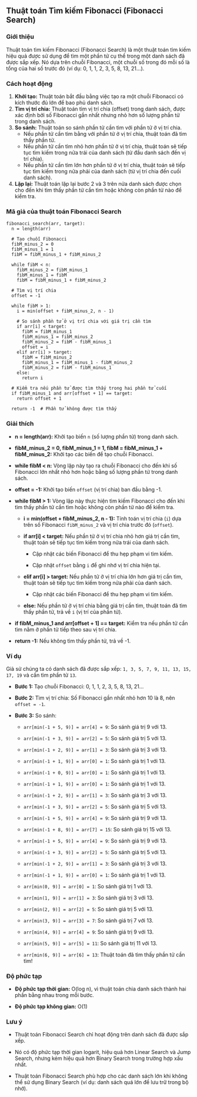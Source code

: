 ## Thuật toán Tìm kiếm Fibonacci (Fibonacci Search)

### Giới thiệu

Thuật toán tìm kiếm Fibonacci (Fibonacci Search) là một thuật toán tìm kiếm hiệu quả được sử dụng để tìm một phần tử cụ thể trong một danh sách đã được sắp xếp. Nó dựa trên chuỗi Fibonacci, một chuỗi số trong đó mỗi số là tổng của hai số trước đó (ví dụ: 0, 1, 1, 2, 3, 5, 8, 13, 21...).

### Cách hoạt động

1. **Khởi tạo:** Thuật toán bắt đầu bằng việc tạo ra một chuỗi Fibonacci có kích thước đủ lớn để bao phủ danh sách.
2. **Tìm vị trí chia:** Thuật toán tìm vị trí chia (offset) trong danh sách, được xác định bởi số Fibonacci gần nhất nhưng nhỏ hơn số lượng phần tử trong danh sách.
3. **So sánh:** Thuật toán so sánh phần tử cần tìm với phần tử ở vị trí chia.
   - Nếu phần tử cần tìm bằng với phần tử ở vị trí chia, thuật toán đã tìm thấy phần tử.
   - Nếu phần tử cần tìm nhỏ hơn phần tử ở vị trí chia, thuật toán sẽ tiếp tục tìm kiếm trong nửa trái của danh sách (từ đầu danh sách đến vị trí chia).
   - Nếu phần tử cần tìm lớn hơn phần tử ở vị trí chia, thuật toán sẽ tiếp tục tìm kiếm trong nửa phải của danh sách (từ vị trí chia đến cuối danh sách).
4. **Lặp lại:** Thuật toán lặp lại bước 2 và 3 trên nửa danh sách được chọn cho đến khi tìm thấy phần tử cần tìm hoặc không còn phần tử nào để kiểm tra.

### Mã giả của thuật toán Fibonacci Search

```
fibonacci_search(arr, target):
  n = length(arr)

  # Tạo chuỗi Fibonacci
  fibM_minus_2 = 0
  fibM_minus_1 = 1
  fibM = fibM_minus_1 + fibM_minus_2

  while fibM < n:
    fibM_minus_2 = fibM_minus_1
    fibM_minus_1 = fibM
    fibM = fibM_minus_1 + fibM_minus_2

  # Tìm vị trí chia
  offset = -1

  while fibM > 1:
    i = min(offset + fibM_minus_2, n - 1)

    # So sánh phần tử ở vị trí chia với giá trị cần tìm
    if arr[i] < target:
      fibM = fibM_minus_1
      fibM_minus_1 = fibM_minus_2
      fibM_minus_2 = fibM - fibM_minus_1
      offset = i
    elif arr[i] > target:
      fibM = fibM_minus_2
      fibM_minus_1 = fibM_minus_1 - fibM_minus_2
      fibM_minus_2 = fibM - fibM_minus_1
    else:
      return i

  # Kiểm tra nếu phần tử được tìm thấy trong hai phần tử cuối
  if fibM_minus_1 and arr[offset + 1] == target:
    return offset + 1

  return -1  # Phần tử không được tìm thấy
```

### Giải thích

- **n = length(arr):** Khởi tạo biến `n` (số lượng phần tử) trong danh sách.

- **fibM_minus_2 = 0, fibM_minus_1 = 1, fibM = fibM_minus_1 + fibM_minus_2:** Khởi tạo các biến để tạo chuỗi Fibonacci.

- **while fibM < n:** Vòng lặp này tạo ra chuỗi Fibonacci cho đến khi số Fibonacci lớn nhất nhỏ hơn hoặc bằng số lượng phần tử trong danh sách.

- **offset = -1:** Khởi tạo biến `offset` (vị trí chia) ban đầu bằng -1.

- **while fibM > 1:** Vòng lặp này thực hiện tìm kiếm Fibonacci cho đến khi tìm thấy phần tử cần tìm hoặc không còn phần tử nào để kiểm tra.

  - **i = min(offset + fibM_minus_2, n - 1):** Tính toán vị trí chia (`i`) dựa trên số Fibonacci `fibM_minus_2` và vị trí chia trước đó (`offset`).

  - **if arr[i] < target:** Nếu phần tử ở vị trí chia nhỏ hơn giá trị cần tìm, thuật toán sẽ tiếp tục tìm kiếm trong nửa trái của danh sách.

    - Cập nhật các biến Fibonacci để thu hẹp phạm vi tìm kiếm.

    - Cập nhật `offset` bằng `i` để ghi nhớ vị trí chia hiện tại.

  - **elif arr[i] > target:** Nếu phần tử ở vị trí chia lớn hơn giá trị cần tìm, thuật toán sẽ tiếp tục tìm kiếm trong nửa phải của danh sách.

    - Cập nhật các biến Fibonacci để thu hẹp phạm vi tìm kiếm.

  - **else:** Nếu phần tử ở vị trí chia bằng giá trị cần tìm, thuật toán đã tìm thấy phần tử, trả về `i` (vị trí của phần tử).

- **if fibM_minus_1 and arr[offset + 1] == target:** Kiểm tra nếu phần tử cần tìm nằm ở phần tử tiếp theo sau vị trí chia.

- **return -1:** Nếu không tìm thấy phần tử, trả về -1.

### Ví dụ

Giả sử chúng ta có danh sách đã được sắp xếp: `1, 3, 5, 7, 9, 11, 13, 15, 17, 19` và cần tìm phần tử `13`.

- **Bước 1:** Tạo chuỗi Fibonacci: 0, 1, 1, 2, 3, 5, 8, 13, 21...

- **Bước 2:** Tìm vị trí chia: Số Fibonacci gần nhất nhỏ hơn 10 là 8, nên `offset = -1`.

- **Bước 3:** So sánh:

  - `arr[min(-1 + 5, 9)] = arr[4] = 9`: So sánh giá trị 9 với 13.

  - `arr[min(-1 + 3, 9)] = arr[2] = 5`: So sánh giá trị 5 với 13.

  - `arr[min(-1 + 2, 9)] = arr[1] = 3`: So sánh giá trị 3 với 13.

  - `arr[min(-1 + 1, 9)] = arr[0] = 1`: So sánh giá trị 1 với 13.

  - `arr[min(-1 + 0, 9)] = arr[0] = 1`: So sánh giá trị 1 với 13.

  - `arr[min(-1 + 1, 9)] = arr[0] = 1`: So sánh giá trị 1 với 13.

  - `arr[min(-1 + 2, 9)] = arr[1] = 3`: So sánh giá trị 3 với 13.

  - `arr[min(-1 + 3, 9)] = arr[2] = 5`: So sánh giá trị 5 với 13.

  - `arr[min(-1 + 5, 9)] = arr[4] = 9`: So sánh giá trị 9 với 13.

  - `arr[min(-1 + 8, 9)] = arr[7] = 15`: So sánh giá trị 15 với 13.

  - `arr[min(-1 + 5, 9)] = arr[4] = 9`: So sánh giá trị 9 với 13.

  - `arr[min(-1 + 3, 9)] = arr[2] = 5`: So sánh giá trị 5 với 13.

  - `arr[min(-1 + 2, 9)] = arr[1] = 3`: So sánh giá trị 3 với 13.

  - `arr[min(-1 + 1, 9)] = arr[0] = 1`: So sánh giá trị 1 với 13.

  - `arr[min(0, 9)] = arr[0] = 1`: So sánh giá trị 1 với 13.

  - `arr[min(1, 9)] = arr[1] = 3`: So sánh giá trị 3 với 13.

  - `arr[min(2, 9)] = arr[2] = 5`: So sánh giá trị 5 với 13.

  - `arr[min(3, 9)] = arr[3] = 7`: So sánh giá trị 7 với 13.

  - `arr[min(4, 9)] = arr[4] = 9`: So sánh giá trị 9 với 13.

  - `arr[min(5, 9)] = arr[5] = 11`: So sánh giá trị 11 với 13.

  - `arr[min(6, 9)] = arr[6] = 13`: Thuật toán đã tìm thấy phần tử cần tìm!

### Độ phức tạp

- **Độ phức tạp thời gian:** O(log n), vì thuật toán chia danh sách thành hai phần bằng nhau trong mỗi bước.

- **Độ phức tạp không gian:** O(1)

### Lưu ý

- Thuật toán Fibonacci Search chỉ hoạt động trên danh sách đã được sắp xếp.

- Nó có độ phức tạp thời gian logarit, hiệu quả hơn Linear Search và Jump Search, nhưng kém hiệu quả hơn Binary Search trong trường hợp xấu nhất.

- Thuật toán Fibonacci Search phù hợp cho các danh sách lớn khi không thể sử dụng Binary Search (ví dụ: danh sách quá lớn để lưu trữ trong bộ nhớ).
